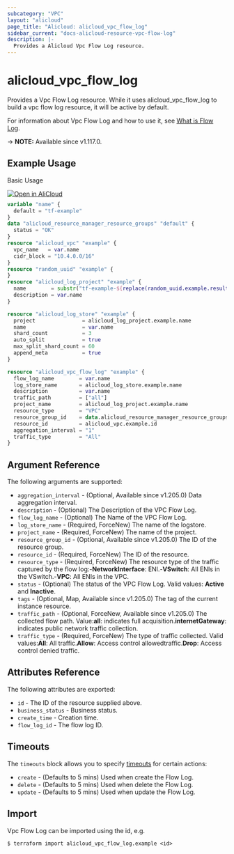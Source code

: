 ```yaml
---
subcategory: "VPC"
layout: "alicloud"
page_title: "Alicloud: alicloud_vpc_flow_log"
sidebar_current: "docs-alicloud-resource-vpc-flow-log"
description: |-
  Provides a Alicloud Vpc Flow Log resource.
---
```


# alicloud_vpc_flow_log

Provides a Vpc Flow Log resource. While it uses alicloud_vpc_flow_log to build a vpc flow log resource, it will be active by default.

For information about Vpc Flow Log and how to use it, see [What is Flow Log](https://www.alibabacloud.com/help/en/virtual-private-cloud/latest/flow-logs-overview).

-> **NOTE:** Available since v1.117.0.

## Example Usage

Basic Usage

<div style="display: block;margin-bottom: 40px;"><div class="oics-button" style="float: right;position: absolute;margin-bottom: 10px;">
  <a href="https://api.aliyun.com/api-tools/terraform?resource=alicloud_vpc_flow_log&exampleId=4b70a853-589d-64fb-476d-744b8eaa09312e8a63b4&activeTab=example&spm=docs.r.vpc_flow_log.0.4b70a85358&intl_lang=EN_US" target="_blank">
    <img alt="Open in AliCloud" src="https://img.alicdn.com/imgextra/i1/O1CN01hjjqXv1uYUlY56FyX_!!6000000006049-55-tps-254-36.svg" style="max-height: 44px; max-width: 100%;">
  </a>
</div></div>

```terraform
variable "name" {
  default = "tf-example"
}
data "alicloud_resource_manager_resource_groups" "default" {
  status = "OK"
}
resource "alicloud_vpc" "example" {
  vpc_name   = var.name
  cidr_block = "10.4.0.0/16"
}
resource "random_uuid" "example" {
}
resource "alicloud_log_project" "example" {
  name        = substr("tf-example-${replace(random_uuid.example.result, "-", "")}", 0, 16)
  description = var.name
}

resource "alicloud_log_store" "example" {
  project               = alicloud_log_project.example.name
  name                  = var.name
  shard_count           = 3
  auto_split            = true
  max_split_shard_count = 60
  append_meta           = true
}

resource "alicloud_vpc_flow_log" "example" {
  flow_log_name        = var.name
  log_store_name       = alicloud_log_store.example.name
  description          = var.name
  traffic_path         = ["all"]
  project_name         = alicloud_log_project.example.name
  resource_type        = "VPC"
  resource_group_id    = data.alicloud_resource_manager_resource_groups.default.ids.0
  resource_id          = alicloud_vpc.example.id
  aggregation_interval = "1"
  traffic_type         = "All"
}
```

## Argument Reference

The following arguments are supported:
* `aggregation_interval` - (Optional, Available since v1.205.0) Data aggregation interval.
* `description` - (Optional) The Description of the VPC Flow Log.
* `flow_log_name` - (Optional) The Name of the VPC Flow Log.
* `log_store_name` - (Required, ForceNew) The name of the logstore.
* `project_name` - (Required, ForceNew) The name of the project.
* `resource_group_id` - (Optional, Available since v1.205.0) The ID of the resource group.
* `resource_id` - (Required, ForceNew) The ID of the resource.
* `resource_type` - (Required, ForceNew) The resource type of the traffic captured by the flow log:-**NetworkInterface**: ENI.-**VSwitch**: All ENIs in the VSwitch.-**VPC**: All ENIs in the VPC.
* `status` - (Optional) The status of the VPC Flow Log. Valid values: **Active** and **Inactive**.
* `tags` - (Optional, Map, Available since v1.205.0) The tag of the current instance resource.
* `traffic_path` - (Optional, ForceNew, Available since v1.205.0) The collected flow path. Value:**all**: indicates full acquisition.**internetGateway**: indicates public network traffic collection.
* `traffic_type` - (Required, ForceNew) The type of traffic collected. Valid values:**All**: All traffic.**Allow**: Access control allowedtraffic.**Drop**: Access control denied traffic.



## Attributes Reference

The following attributes are exported:
* `id` - The ID of the resource supplied above.
* `business_status` - Business status.
* `create_time` - Creation time.
* `flow_log_id` - The flow log ID.

## Timeouts

The `timeouts` block allows you to specify [timeouts](https://www.terraform.io/docs/configuration-0-11/resources.html#timeouts) for certain actions:
* `create` - (Defaults to 5 mins) Used when create the Flow Log.
* `delete` - (Defaults to 5 mins) Used when delete the Flow Log.
* `update` - (Defaults to 5 mins) Used when update the Flow Log.

## Import

Vpc Flow Log can be imported using the id, e.g.

```shell
$ terraform import alicloud_vpc_flow_log.example <id>
```